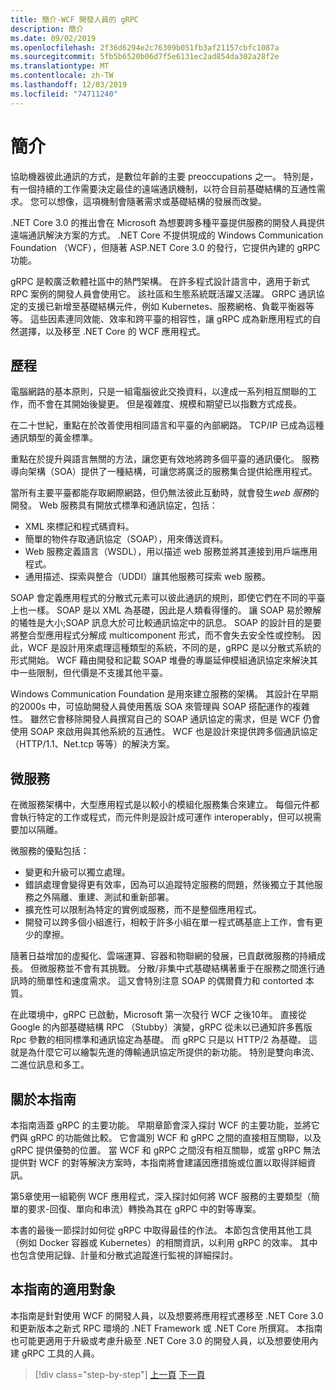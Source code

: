 ```yaml
---
title: 簡介-WCF 開發人員的 gRPC
description: 簡介
ms.date: 09/02/2019
ms.openlocfilehash: 2f36d6294e2c76309b051fb3af21157cbfc1087a
ms.sourcegitcommit: 5fb5b6520b06d7f5e6131ec2ad854da302a28f2e
ms.translationtype: MT
ms.contentlocale: zh-TW
ms.lasthandoff: 12/03/2019
ms.locfileid: "74711240"
---
```

# <a name="introduction"></a>簡介

協助機器彼此通訊的方式，是數位年齡的主要 preoccupations 之一。 特別是，有一個持續的工作需要決定最佳的遠端通訊機制，以符合目前基礎結構的互通性需求。 您可以想像，這項機制會隨著需求或基礎結構的發展而改變。

.NET Core 3.0 的推出會在 Microsoft 為想要跨多種平臺提供服務的開發人員提供遠端通訊解決方案的方式。 .NET Core 不提供現成的 Windows Communication Foundation （WCF），但隨著 ASP.NET Core 3.0 的發行，它提供內建的 gRPC 功能。

gRPC 是較廣泛軟體社區中的熱門架構。 在許多程式設計語言中，適用于新式 RPC 案例的開發人員會使用它。 該社區和生態系統既活躍又活躍。 GRPC 通訊協定的支援已新增至基礎結構元件，例如 Kubernetes、服務網格、負載平衡器等等。 這些因素連同效能、效率和跨平臺的相容性，讓 gRPC 成為新應用程式的自然選擇，以及移至 .NET Core 的 WCF 應用程式。

## <a name="history"></a>歷程

電腦網路的基本原則，只是一組電腦彼此交換資料，以達成一系列相互關聯的工作，而不會在其開始後變更。 但是複雜度、規模和期望已以指數方式成長。  

在二十世紀，重點在於改善使用相同語言和平臺的內部網路。 TCP/IP 已成為這種通訊類型的黃金標準。

重點在於提升與語言無關的方法，讓您更有效地將跨多個平臺的通訊優化。 服務導向架構（SOA）提供了一種結構，可讓您將廣泛的服務集合提供給應用程式。

當所有主要平臺都能存取網際網路，但仍無法彼此互動時，就會發生*web 服務*的開發。 Web 服務具有開放式標準和通訊協定，包括：

- XML 來標記和程式碼資料。
- 簡單的物件存取通訊協定（SOAP），用來傳送資料。
- Web 服務定義語言（WSDL），用以描述 web 服務並將其連接到用戶端應用程式。
- 通用描述、探索與整合（UDDI）讓其他服務可探索 web 服務。

SOAP 會定義應用程式的分散式元素可以彼此通訊的規則，即使它們在不同的平臺上也一樣。 SOAP 是以 XML 為基礎，因此是人類看得懂的。 讓 SOAP 易於瞭解的犧牲是大小;SOAP 訊息大於可比較通訊協定中的訊息。 SOAP 的設計目的是要將整合型應用程式分解成 multicomponent 形式，而不會失去安全性或控制。 因此，WCF 是設計用來處理這種類型的系統，不同的是，gRPC 是以分散式系統的形式開始。 WCF 藉由開發和記載 SOAP 堆疊的專屬延伸模組通訊協定來解決其中一些限制，但代價是不支援其他平臺。

Windows Communication Foundation 是用來建立服務的架構。 其設計在早期的2000s 中，可協助開發人員使用舊版 SOA 來管理與 SOAP 搭配運作的複雜性。 雖然它會移除開發人員撰寫自己的 SOAP 通訊協定的需求，但是 WCF 仍會使用 SOAP 來啟用與其他系統的互通性。 WCF 也是設計來提供跨多個通訊協定（HTTP/1.1、Net.tcp 等等）的解決方案。

## <a name="microservices"></a>微服務

在微服務架構中，大型應用程式是以較小的模組化服務集合來建立。 每個元件都會執行特定的工作或程式，而元件則是設計成可運作 interoperably，但可以視需要加以隔離。

微服務的優點包括：

- 變更和升級可以獨立處理。
- 錯誤處理會變得更有效率，因為可以追蹤特定服務的問題，然後獨立于其他服務之外隔離、重建、測試和重新部署。
- 擴充性可以限制為特定的實例或服務，而不是整個應用程式。
- 開發可以跨多個小組進行，相較于許多小組在單一程式碼基底上工作，會有更少的摩擦。

隨著日益增加的虛擬化、雲端運算、容器和物聯網的發展，已貢獻微服務的持續成長。 但微服務並不會有其挑戰。 分散/非集中式基礎結構著重于在服務之間進行通訊時的簡單性和速度需求。 這又會特別注意 SOAP 的偶爾費力和 contorted 本質。

在此環境中，gRPC 已啟動，Microsoft 第一次發行 WCF 之後10年。 直接從 Google 的內部基礎結構 RPC （Stubby）演變，gRPC 從未以已通知許多舊版 Rpc 參數的相同標準和通訊協定為基礎。 而 gRPC 只是以 HTTP/2 為基礎。 這就是為什麼它可以繪製先進的傳輸通訊協定所提供的新功能。 特別是雙向串流、二進位訊息和多工。

## <a name="about-this-guide"></a>關於本指南

本指南涵蓋 gRPC 的主要功能。 早期章節會深入探討 WCF 的主要功能，並將它們與 gRPC 的功能做比較。 它會識別 WCF 和 gRPC 之間的直接相互關聯，以及 gRPC 提供優勢的位置。 當 WCF 和 gRPC 之間沒有相互關聯，或當 gRPC 無法提供對 WCF 的對等解決方案時，本指南將會建議因應措施或位置以取得詳細資訊。

第5章使用一組範例 WCF 應用程式，深入探討如何將 WCF 服務的主要類型（簡單的要求-回復、單向和串流）轉換為其在 gRPC 中的對等專案。

本書的最後一節探討如何從 gRPC 中取得最佳的作法。 本節包含使用其他工具（例如 Docker 容器或 Kubernetes）的相關資訊，以利用 gRPC 的效率。 其中也包含使用記錄、計量和分散式追蹤進行監視的詳細探討。

## <a name="who-this-guide-is-for"></a>本指南的適用對象

本指南是針對使用 WCF 的開發人員，以及想要將應用程式遷移至 .NET Core 3.0 和更新版本之新式 RPC 環境的 .NET Framework 或 .NET Core 所撰寫。 本指南也可能更適用于升級或考慮升級至 .NET Core 3.0 的開發人員，以及想要使用內建 gRPC 工具的人員。

>[!div class="step-by-step"]
>[上一頁](index.md)
>[下一頁](grpc-overview.md)
